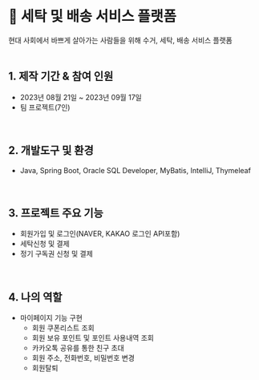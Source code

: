 # :pushpin: 세탁 및 배송 서비스 플랫폼
현대 사회에서 바쁘게 살아가는 사람들을 위해 수거, 세탁, 배송 서비스 플랫폼  
</br>

## 1. 제작 기간 & 참여 인원
-   2023년 08월 21일 ~ 2023년 09월 17일
-   팀 프로젝트(7인)
</br>

## 2. 개발도구 및 환경
- Java, Spring Boot, Oracle SQL Developer, MyBatis, IntelliJ, Thymeleaf
</br>

## 3. 프로젝트 주요 기능
- 회원가입 및 로그인(NAVER, KAKAO 로그인 API포함)
- 세탁신청 및 결제
- 정기 구독권 신청 및 결제
</br>

## 4. 나의 역할
- 마이페이지 기능 구현
  - 회원 쿠폰리스트 조회
  - 회원 보유 포인트 및 포인트 사용내역 조회
  - 카카오톡 공유를 통한 친구 초대
  - 회원 주소, 전화번호, 비밀번호 변경
  - 회원탈퇴

